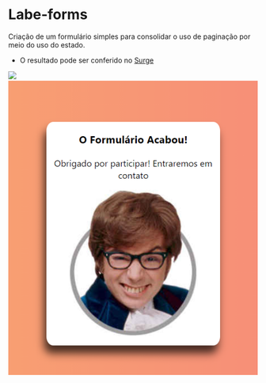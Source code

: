 # Labe-forms

Criação de um formulário simples para consolidar o uso de paginação por meio do uso do estado.

- O resultado pode ser conferido no [Surge](violent-queen.surge.sh)

![](https://user-images.githubusercontent.com/60116988/113508712-dda87500-9527-11eb-9254-a49d0f075748.png)
![](https://github.com/Pereira-Araujo/Projetos/blob/main/Projetos_React/labenu-forms/Aqui/src/img/form.png?raw=true)
